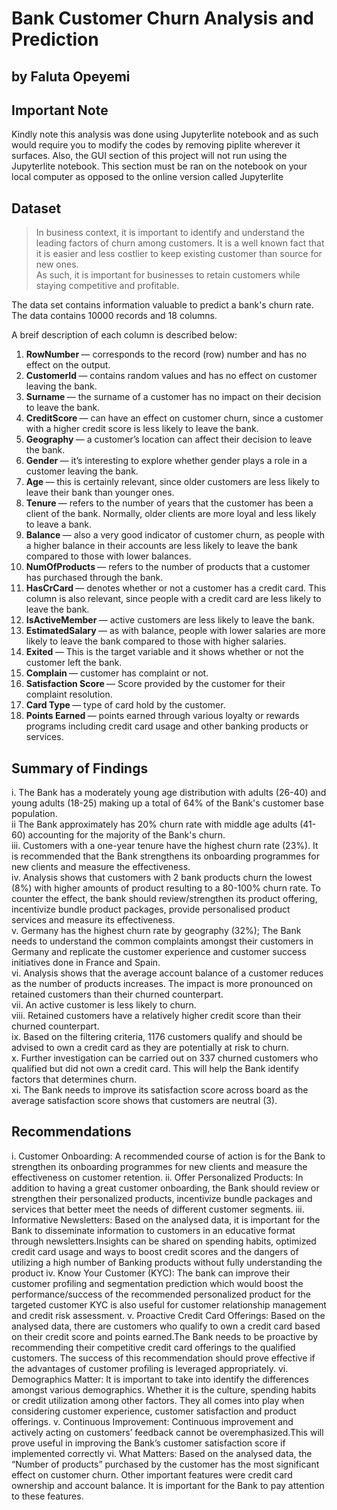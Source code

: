 # Bank Customer Churn Analysis and Prediction
## by Faluta Opeyemi

## Important Note
Kindly note this analysis was done using Jupyterlite notebook and as such would require you to modify the codes by removing piplite wherever it surfaces. 
Also, the GUI section of this project will not run using the Jupyterlite notebook. This section must be ran on the notebook on your local computer as opposed to the online version called Jupyterlite 

## Dataset

> In business context, it is important to identify and understand the leading factors of churn among customers. It is a well known fact that it is easier and less costlier to keep existing customer than source for new ones.   
As such, it is important for businesses to retain customers while staying competitive and profitable.   



The data set contains information valuable to predict a bank's churn rate. The data contains 10000 records and 18 columns.

A breif description of each column is described below:

1.  <b> RowNumber </b> — corresponds to the record (row) number and has no effect on the output.   
2.  <b> CustomerId </b> — contains random values and has no effect on customer leaving the bank.  
3.  <b> Surname </b> — the surname of a customer has no impact on their decision to leave the bank.  
4.  <b> CreditScore </b> — can have an effect on customer churn, since a customer with a higher credit score is less likely to leave the bank.  
5.  <b> Geography </b> — a customer’s location can affect their decision to leave the bank.  
6.  <b> Gender </b> — it’s interesting to explore whether gender plays a role in a customer leaving the bank.  
7.  <b> Age </b> — this is certainly relevant, since older customers are less likely to leave their bank than younger ones.  
8.  <b> Tenure </b> — refers to the number of years that the customer has been a client of the bank. Normally, older clients are more loyal and less likely to leave a bank.  
9.  <b> Balance </b> — also a very good indicator of customer churn, as people with a higher balance in their accounts are less likely to leave the bank compared to those with lower balances.  
10. <b> NumOfProducts </b> — refers to the number of products that a customer has purchased through the bank.  
11. <b> HasCrCard </b> — denotes whether or not a customer has a credit card. This column is also relevant, since people with a credit card are less likely to leave the bank.  
12. <b> IsActiveMember </b> — active customers are less likely to leave the bank.  
13. <b> EstimatedSalary </b> — as with balance, people with lower salaries are more likely to leave the bank compared to those with higher salaries.  
14. <b> Exited </b> — This is the target variable and it shows whether or not the customer left the bank.    
15. <b> Complain </b> — customer has complaint or not.  
16. <b> Satisfaction Score </b> — Score provided by the customer for their complaint resolution.  
17. <b> Card Type </b> — type of card hold by the customer.  
18. <b> Points Earned </b> — points earned through various loyalty or rewards programs including credit card usage and other banking products or services. 

## Summary of Findings

i.    The Bank has a moderately young age distribution with adults (26-40) and young adults (18-25) making up a total of 64% of the Bank's customer base population.  
ii    The Bank approximately has 20% churn rate with middle age adults (41-60) accounting for the majority of the  Bank's churn.  
iii.  Customers with a one-year tenure have the highest churn rate (23%). It is recommended that the Bank strengthens its onboarding programmes for new clients and measure the effectiveness.  
iv.   Analysis shows that customers with 2 bank products churn the lowest (8%) with higher amounts of product resulting to a 80-100% churn rate. To counter the effect, the bank should review/strengthen its product offering, incentivize bundle product packages, provide personalised product services and measure its effectiveness.  
v.    Germany has the highest churn rate by geography (32%); The Bank needs to understand the common complaints amongst their customers in Germany and replicate the customer experience and customer success initiatives done in France and Spain.  
vi.   Analysis shows that the average account balance of a customer reduces as the number of products increases. The impact is more pronounced on retained customers than their churned counterpart.  
vii.  An active customer is less likely to churn.  
viii. Retained customers have a relatively higher credit score than their churned counterpart.  
ix.   Based on the filtering criteria, 1176 customers qualify and should be advised to own a credit card as they are potentially at risk to churn.  
x.    Further investigation can be carried out on 337 churned customers who qualified but did not own a credit card. This will help the Bank identify factors that determines churn.  
xi.   The Bank needs to improve its satisfaction score across board as the average satisfaction score shows that customers are neutral (3).

## Recommendations

i.   Customer Onboarding: A recommended course of action is for the Bank to strengthen its onboarding programmes for new clients and measure the effectiveness on customer retention.
ii.  Offer Personalized Products: In addition to having a great customer onboarding, the Bank should review or strengthen their personalized products, incentivize bundle packages and services that better meet the needs of different customer segments.
iii. Informative Newsletters: Based on the analysed data, it is important for the Bank to disseminate information to customers in an educative format through newsletters.Insights can be shared on spending habits, optimized credit card usage and ways to boost credit scores and the dangers of utilizing a high number of Banking products without fully understanding the product 
iv.  Know Your Customer (KYC): The bank can improve their customer profiling and segmentation prediction which would boost the performance/success of the recommended personalized product for the targeted customer KYC is also useful for customer relationship management and credit risk assessment.
v.   Proactive Credit Card Offerings: Based on the analysed data, there are customers who qualify to own a credit card based on their credit score and points earned.The Bank needs to be proactive by recommending their competitive credit card offerings to the qualified customers. The success of this recommendation should prove effective if the advantages of customer profiling is leveraged appropriately.
vi.  Demographics Matter: It is important to take into identify the differences amongst various demographics. Whether it is the culture, spending habits or credit utilization among other factors. They all comes into play when considering customer experience, customer satisfaction and
product offerings.
v.   Continuous Improvement: Continuous improvement and actively acting on customers’ feedback cannot be overemphasized.This will prove useful in improving the Bank’s customer satisfaction score if implemented correctly
vi. What Matters: Based on the analysed data, the “Number of products” purchased by the customer has the most significant effect on customer churn. Other important features were credit card ownership and account balance. It is important for the Bank to pay attention to
these features.